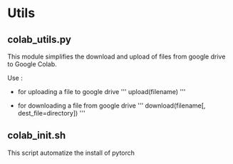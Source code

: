 # Utils
## colab_utils.py
This module simplifies the download and upload of files from google drive to Google Colab.

Use :
- for uploading a file to google drive
'''
upload(filename)
'''

- for downloading a file from google drive
'''
download(filename[, dest_file=directory])
'''

## colab_init.sh
This script automatize the install of pytorch